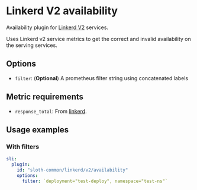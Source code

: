 # Linkerd V2 availability

Availability plugin for [Linkerd V2](https://linkerd.io/) services.

Uses Linkerd v2 service metrics to get the correct and invalid availability on the serving services.

## Options

- `filter`: (**Optional**) A prometheus filter string using concatenated labels

## Metric requirements

- `response_total`: From [linkerd].

## Usage examples

### With filters

```yaml
sli:
  plugin:
    id: "sloth-common/linkerd/v2/availability"
    options:
      filter: `deployment="test-deploy", namespace="test-ns"`
```

[linkerd]: https://linkerd.io/2.12/overview/

